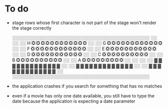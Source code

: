 
# To do

- stage rows whose first character is not part of the stage won't render the stage correctly

    ░░░░░░░░░░░░░░░░░░░░░░░░░░░░░░░░░░░░░░░░░░░░
    ░░                                        ░░
    ░░     H   ❎ ❎ ❎ ❎ ❎ ❎ ❎ ❎ ❎ ❎ ❎ ❎   ░░
    ░░     G   ❎ ❎ ❎ ❎ ❎ ❎ ❎ ❎ ❎ ❎ ❎ ❎   ░░
    ░░     F   ❎ ❎ ❎ ❎ ❎ ❎ ❎ ❎ ❎ ❎ ❎ ❎   ░░
    ░░     E   ❎ ❎ ❎ ❎ ❎ ❎ ❎ ❎ ❎ ❎ ❎      ░░
    ░░     D   ❎ ❎ ❎ ❎ ❎ ❎ ❎ ❎ ❎ ❎ ❎      ░░
    ░░     C     ❎ ❎ ❎ ❎ ❎ ❎ ❎ ❎ ❎ ❎      ░░
    ░░     B     ❎ ❎ ❎ ❎ ❎ ❎ ❎ ❎ ❎ ❎      ░░
    ░░     A       ❎ ❎ ❎ ❎ ❎ ❎ ❎ ❎ ❎      ░░
    ░░                                        ░░
    ░░         ▓ ▓ ▓ ▓ ▓ ▓ ▓ ▓ ▓ ▓ ▓ ▓ ▓      ░░
    ░░         ▓ ▓ ▓ ▓ ▓ ▓ ▓ ▓ ▓ ▓ ▓ ▓ ▓      ░░
    ░░         ▓ ▓ ▓ ▓ ▓ ▓ ▓ ▓ ▓ ▓ ▓ ▓ ▓      ░░
    ░░░░░░░░░░░░░░░░░░░░░░░░░░░░░░░░░░░░░░░░░░░░

- the application crashes if you search for something that has no matches
- even if a movie has only one date available, you still have to type the date because the application is expecting a date parameter
